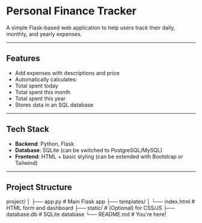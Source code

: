#  Personal Finance Tracker

A simple Flask-based web application to help users track their daily, monthly, and yearly expenses.

---

## Features

- Add expenses with descriptions and price
-  Automatically calculates:
  - Total spent today
  - Total spent this month
  - Total spent this year
-  Stores data in an SQL database

---

##  Tech Stack

- **Backend**: Python, Flask  
- **Database**: SQLite (can be switched to PostgreSQL/MySQL)  
- **Frontend**: HTML + basic styling (can be extended with Bootstrap or Tailwind)

---

## Project Structure

project/
│
├── app.py # Main Flask app
├── templates/
│ └── index.html # HTML form and dashboard
├── static/ # (Optional) for CSS/JS
├── database.db # SQLite database
└── README.md # You're here!
